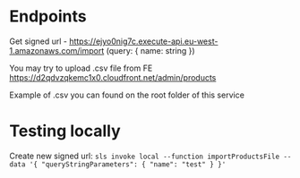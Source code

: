 # Endpoints

Get signed url - https://ejyo0nig7c.execute-api.eu-west-1.amazonaws.com/import (query: { name: string })

You may try to upload .csv file from FE https://d2qdvzqkemc1x0.cloudfront.net/admin/products

Example of .csv you can found  on the root folder of this service

# Testing locally

Create new signed url: `sls invoke local --function importProductsFile --data '{ "queryStringParameters": { "name": "test" } }'`
